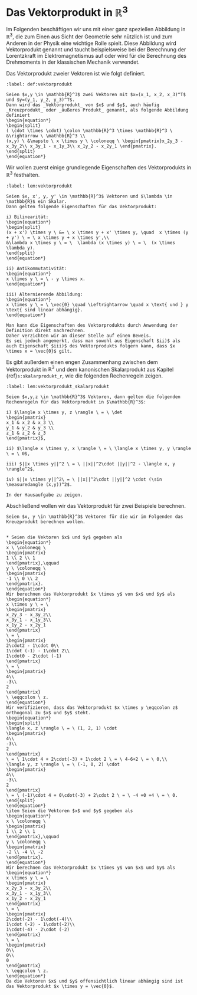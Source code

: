 # Das Vektorprodukt in $\mathbb{R}^3$

Im Folgenden beschäftigen wir uns mit einer ganz speziellen Abbildung in $\mathbb{R}^3$, die zum Einen aus Sicht der Geometrie sehr nützlich ist und zum Anderen in der Physik eine wichtige Rolle spielt.
Diese Abbildung wird Vektorprodukt genannt und taucht beispielsweise bei der Berechnung der Lorentzkraft im Elektromagnetismus auf oder wird für die Berechnung des Drehmoments in der klassischen Mechanik verwendet.

Das Vektorprodukt zweier Vektoren ist wie folgt definiert.

````{prf:definition} Vektorprodukt in $\mathbb{R}^3$
:label: def:vektorprodukt

Seien $x,y \in \mathbb{R}^3$ zwei Vektoren mit $x=(x_1, x_2, x_3)^T$ und $y=(y_1, y_2, y_3)^T$. 
Dann wird das _Vektorprodukt_ von $x$ und $y$, auch häufig _Kreuzprodukt_ oder _äußeres Produkt_ genannt, als folgende Abbildung definiert
\begin{equation*}
\begin{split}
( \cdot \times \cdot) \colon \mathbb{R}^3 \times \mathbb{R}^3 \ &\rightarrow \ \mathbb{R}^3 \\
(x,y) \ &\mapsto \ x \times y \ \coloneqq \ \begin{pmatrix}x_2y_3 - x_3y_2\\ x_3y_1 - x_1y_3\\ x_1y_2 - x_2y_1 \end{pmatrix}.
\end{split}
\end{equation*}
````

Wir wollen zuerst einige grundlegende Eigenschaften des Vektorprodukts in $\mathbb{R}^3$ festhalten.

````{prf:lemma} Eigenschaften des Vektorprodukts 
:label: lem:vektorprodukt

Seien $x, x', y, y' \in \mathbb{R}^3$ Vektoren und $\lambda \in \mathbb{R}$ ein Skalar.
Dann gelten folgende Eigenschaften für das Vektorprodukt:

i) Bilinearität:
\begin{equation*}
\begin{split}
(x + x') \times y \ &= \ x \times y + x' \times y, \quad  x \times (y + y') \ = \ x \times y + x \times y',\\
&\lambda x \times y \ = \  \lambda (x \times y) \ = \  (x \times \lambda y).
\end{split}
\end{equation*}

ii) Antikommutativität:
\begin{equation*}
x \times y \ = \ - y \times x.
\end{equation*}

iii) Alternierende Abbildung:
\begin{equation*}
x \times y \ = \ \vec{0} \quad \Leftrightarrow \quad x \text{ und } y \text{ sind linear abhängig}.
\end{equation*}
````

````{prf:proof}
Man kann die Eigenschaften des Vektorprodukts durch Anwendung der Definition direkt nachrechnen.
Daher verzichten wir an dieser Stelle auf einen Beweis.
Es sei jedoch angemerkt, dass man sowohl aus Eigenschaft $ii)$ als auch Eigenschaft $iii)$ des Vektorprodukts folgern kann, dass $x \times x = \vec{0}$ gilt.
````

Es gibt außerdem einen engen Zusammenhang zwischen dem Vektorprodukt in $\mathbb{R}^3$ und dem kanonischen Skalarprodukt aus Kapitel {ref}`s:skalarprodukt_r`, wie die folgenden Rechenregeln zeigen.

````{prf:lemma}
:label: lem:vektorprodukt_skalarprodukt

Seien $x,y,z \in \mathbb{R}^3$ Vektoren, dann gelten die folgenden Rechenregeln für das Vektorprodukt in $\mathbb{R}^3$:

i) $\langle x \times y, z \rangle \ = \ \det
\begin{pmatrix}
x_1 & x_2 & x_3 \\
y_1 & y_2 & y_3 \\
z_1 & z_2 & z_3 
\end{pmatrix}$,

ii) $\langle x \times y, x \rangle \ = \ \langle x \times y, y \rangle \ = \ 0$,

iii) $||x \times y||^2 \ = \ ||x||^2\cdot ||y||^2 - \langle x, y \rangle^2$,

iv) $||x \times y||^2\ = \ ||x||^2\cdot ||y||^2 \cdot (\sin \measuredangle (x,y))^2$.
````

````{prf:proof}
In der Hausaufgabe zu zeigen.
````

Abschließend wollen wir das Vektorprodukt für zwei Beispiele berechnen.

````{prf:example}
Seien $x, y \in \mathbb{R}^3$ Vektoren für die wir im Folgenden das Kreuzprodukt berechnen wollen.


* Seien die Vektoren $x$ und $y$ gegeben als
\begin{equation*}
x \ \coloneqq \ 
\begin{pmatrix}
1 \\ 2 \\ 1
\end{pmatrix},\qquad
y \ \coloneqq \ 
\begin{pmatrix}
-1 \\ 0 \\ 2
\end{pmatrix}.
\end{equation*}
Wir berechnen das Vektorprodukt $x \times y$ von $x$ und $y$ als
\begin{equation*}
x \times y \ = \ 
\begin{pmatrix}
x_2y_3 - x_3y_2\\
x_3y_1 - x_1y_3\\
x_1y_2 - x_2y_1
\end{pmatrix} 
\ = \ 
\begin{pmatrix}
2\cdot2 - 1\cdot 0\\
1\cdot (-1) - 1\cdot 2\\
1\cdot0 - 2\cdot (-1)
\end{pmatrix}
\ = \ 
\begin{pmatrix}
4\\
-3\\
2
\end{pmatrix}
\ \eqqcolon \ z.
\end{equation*}
Wir verifizieren, dass das Vektorprodukt $x \times y \eqqcolon z$ orthogonal zu $x$ und $y$ steht.
\begin{equation*}
\begin{split}
\langle x, z \rangle \ = \ (1, 2, 1) \cdot 
\begin{pmatrix}
4\\
-3\\
2
\end{pmatrix}
\ = \ 1\cdot 4 + 2\cdot(-3) + 1\cdot 2 \ = \ 4-6+2 \ = \ 0,\\
\langle y, z \rangle \ = \ (-1, 0, 2) \cdot 
\begin{pmatrix}
4\\
-3\\
2
\end{pmatrix}
\ = \ (-1)\cdot 4 + 0\cdot(-3) + 2\cdot 2 \ = \ -4 +0 +4 \ = \ 0.
\end{split}
\end{equation*}
\item Seien die Vektoren $x$ und $y$ gegeben als
\begin{equation*}
x \ \coloneqq \ 
\begin{pmatrix}
1 \\ 2 \\ 1
\end{pmatrix},\qquad
y \ \coloneqq \ 
\begin{pmatrix}
-2 \\ -4 \\ -2
\end{pmatrix}.
\end{equation*}
Wir berechnen das Vektorprodukt $x \times y$ von $x$ und $y$ als
\begin{equation*}
x \times y \ = \ 
\begin{pmatrix}
x_2y_3 - x_3y_2\\
x_3y_1 - x_1y_3\\
x_1y_2 - x_2y_1
\end{pmatrix} 
\ = \ 
\begin{pmatrix}
2\cdot(-2) - 1\cdot(-4)\\
1\cdot (-2) - 1\cdot(-2)\\
1\cdot(-4) - 2\cdot (-2)
\end{pmatrix}
\ = \ 
\begin{pmatrix}
0\\
0\\
0
\end{pmatrix}
\ \eqqcolon \ z.
\end{equation*}
Da die Vektoren $x$ und $y$ offensichtlich linear abhängig sind ist das Vektorprodukt $x \times y = \vec{0}$.
````
